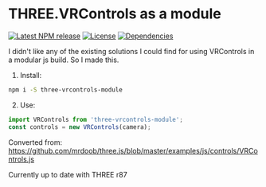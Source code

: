 # THREE.VRControls as a module

[![Latest NPM release][npm-badge]][npm-badge-url]
[![License][license-badge]][license-badge-url]
[![Dependencies][dependencies-badge]][dependencies-badge-url]

I didn't like any of the existing solutions I could find for using VRControls in a modular js build. So I made this.

1. Install:
```bash
npm i -S three-vrcontrols-module
```

2. Use:
```javascript
import VRControls from 'three-vrcontrols-module';
const controls = new VRControls(camera);
```

Converted from: https://github.com/mrdoob/three.js/blob/master/examples/js/controls/VRControls.js

Currently up to date with THREE r87

[npm-badge]: https://img.shields.io/npm/v/three-vrcontrols-module.svg
[npm-badge-url]: https://www.npmjs.com/package/three-vrcontrols-module
[license-badge]: https://img.shields.io/npm/l/three-vrcontrols-module.svg
[license-badge-url]: ./LICENSE.md
[dependencies-badge]: https://img.shields.io/david/halvves/three-vrcontrols-module.svg
[dependencies-badge-url]: https://david-dm.org/halvves/three-vrcontrols-module
